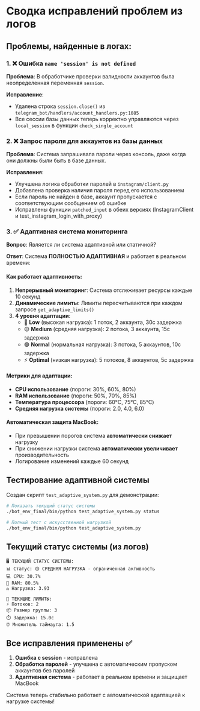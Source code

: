 # Сводка исправлений проблем из логов

## Проблемы, найденные в логах:

### 1. ❌ Ошибка `name 'session' is not defined`
**Проблема**: В обработчике проверки валидности аккаунтов была неопределенная переменная `session`.

**Исправление**: 
- Удалена строка `session.close()` из `telegram_bot/handlers/account_handlers.py:1085`
- Все сессии базы данных теперь корректно управляются через `local_session` в функции `check_single_account`

### 2. ❌ Запрос пароля для аккаунтов из базы данных
**Проблема**: Система запрашивала пароли через консоль, даже когда они должны были быть в базе данных.

**Исправления**:
- Улучшена логика обработки паролей в `instagram/client.py`
- Добавлена проверка наличия пароля перед его использованием
- Если пароль не найден в базе, аккаунт пропускается с соответствующим сообщением об ошибке
- Исправлены функции `patched_input` в обеих версиях (InstagramClient и test_instagram_login_with_proxy)

### 3. ✅ Адаптивная система мониторинга
**Вопрос**: Является ли система адаптивной или статичной?

**Ответ**: Система **ПОЛНОСТЬЮ АДАПТИВНАЯ** и работает в реальном времени:

#### Как работает адаптивность:
1. **Непрерывный мониторинг**: Система отслеживает ресурсы каждые 10 секунд
2. **Динамические лимиты**: Лимиты пересчитываются при каждом запросе `get_adaptive_limits()`
3. **4 уровня адаптации**:
   - 🔴 **Low** (высокая нагрузка): 1 поток, 2 аккаунта, 30с задержка
   - 🟡 **Medium** (средняя нагрузка): 2 потока, 3 аккаунта, 15с задержка  
   - 🟢 **Normal** (нормальная нагрузка): 3 потока, 5 аккаунтов, 10с задержка
   - ⚡ **Optimal** (низкая нагрузка): 5 потоков, 8 аккаунтов, 5с задержка

#### Метрики для адаптации:
- **CPU использование** (пороги: 30%, 60%, 80%)
- **RAM использование** (пороги: 50%, 70%, 85%)
- **Температура процессора** (пороги: 60°C, 75°C, 85°C)
- **Средняя нагрузка системы** (пороги: 2.0, 4.0, 6.0)

#### Автоматическая защита MacBook:
- При превышении порогов система **автоматически снижает** нагрузку
- При снижении нагрузки система **автоматически увеличивает** производительность
- Логирование изменений каждые 60 секунд

## Тестирование адаптивной системы

Создан скрипт `test_adaptive_system.py` для демонстрации:

```bash
# Показать текущий статус системы
./bot_env_final/bin/python test_adaptive_system.py status

# Полный тест с искусственной нагрузкой
./bot_env_final/bin/python test_adaptive_system.py
```

## Текущий статус системы (из логов)

```
🖥️ ТЕКУЩИЙ СТАТУС СИСТЕМЫ:
📊 Статус: 🟡 СРЕДНЯЯ НАГРУЗКА - ограниченная активность
💻 CPU: 30.7%
🧠 RAM: 80.5%
⚖️ Нагрузка: 3.93

🔧 ТЕКУЩИЕ ЛИМИТЫ:
⚡ Потоков: 2
📦 Размер группы: 3
⏱️ Задержка: 15.0с
⏰ Множитель таймаута: 1.5
```

## Все исправления применены ✅

1. **Ошибка с session** - исправлена
2. **Обработка паролей** - улучшена с автоматическим пропуском аккаунтов без паролей
3. **Адаптивная система** - работает в реальном времени и защищает MacBook

Система теперь стабильно работает с автоматической адаптацией к нагрузке системы! 